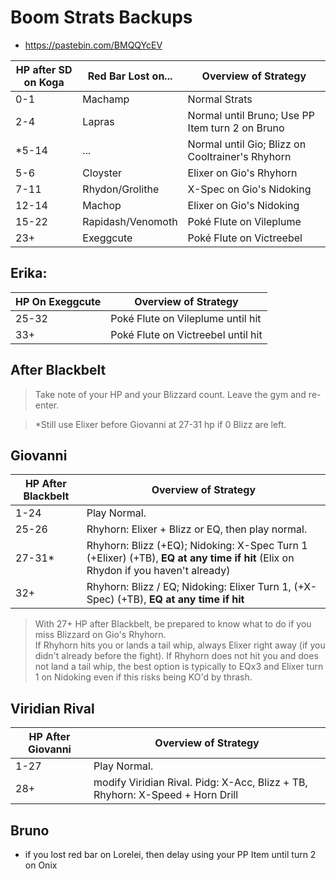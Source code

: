 # Boom Strats Backups
- https://pastebin.com/BMQQYcEV

| HP after SD on Koga | Red Bar Lost on... | Overview of Strategy                                                                                                       
| ------------------- | ------------------ | -----------------------------------------------
| 0-1                 | Machamp            | Normal Strats                                                                                                   
| 2-4                 | Lapras             | Normal until Bruno; Use PP Item turn 2 on Bruno                                                   
| *5-14               | ...                | Normal until Gio;  Blizz on Cooltrainer's Rhyhorn         
| 5-6                 | Cloyster           | Elixer on Gio's Rhyhorn
| 7-11                | Rhydon/Grolithe    | X-Spec on Gio's Nidoking
| 12-14               | Machop             | Elixer on Gio's Nidoking
| 15-22               | Rapidash/Venomoth  | Poké Flute on Vileplume                                                                                       
| 23+                 | Exeggcute          | Poké Flute on Victreebel                     

## Erika:

| HP On Exeggcute     | Overview of Strategy                                                                                                       
| ------------------- | --------------------------------------                                            
| 25-32               | Poké Flute on Vileplume until hit                                                                          
| 33+                 | Poké Flute on Victreebel until hit   

## After Blackbelt
> Take note of your HP and your Blizzard count.
Leave the gym and re-enter.

> *Still use Elixer before Giovanni at 27-31 hp if 0 Blizz are left.

## Giovanni

| HP After Blackbelt | Overview of Strategy                                                                                                       
| ------------------- | --------------------------------------    
| 1-24               | Play Normal.
| 25-26              | Rhyhorn: Elixer + Blizz or EQ, then play normal.
| 27-31*             | Rhyhorn: Blizz (+EQ); Nidoking: X-Spec Turn 1 (+Elixer) (+TB), **EQ at any time if hit** (Elix on Rhydon if you haven't already)
| 32+		             | Rhyhorn: Blizz / EQ;  Nidoking: Elixer Turn 1, (+X-Spec) (+TB), **EQ at any time if hit**

> With 27+ HP after Blackbelt, be prepared to know what to do if you miss Blizzard on Gio's Rhyhorn.   
> If Rhyhorn hits you or lands a tail whip, always Elixer right away (if you didn't already before the fight).
> If Rhyhorn does not hit you and does not land a tail whip, the best option is typically to EQx3 and Elixer turn 1 on Nidoking even if this risks being KO'd by thrash.   

## Viridian Rival

| HP After Giovanni | Overview of Strategy                                                                                                       
| ------------------- | --------------------------------------    
| 1-27                | Play Normal.
| 28+                 | modify Viridian Rival. Pidg: X-Acc, Blizz + TB, Rhyhorn: X-Speed + Horn Drill

## Bruno 

- if you lost red bar on Lorelei, then delay using your PP Item until turn 2 on Onix
